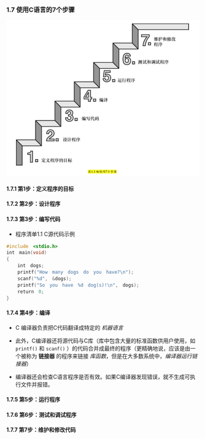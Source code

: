 ### 1.7 使用C语言的7个步骤
![编程的7个步骤](images/Screenshot_2017-10-24_21-07-14.png)


#### 1.7.1 第1步：定义程序的目标


#### 1.7.2 第2步：设计程序


#### 1.7.3 第3步：编写代码
* 程序清单1.1 C源代码示例
```c
#include　<stdio.h>
int　main(void)
{
    int　dogs;
    printf("How　many　dogs　do　you　have?\n");
    scanf("%d",　&dogs);
    printf("So　you　have　%d　dog(s)!\n",　dogs);
    return　0;
}
```


#### 1.7.4 第4步：编译
* C 编译器负责把C代码翻译成特定的 *机器语言*

* 此外，C编译器还将源代码与C库（库中包含大量的标准函数供用户使用，如 `printf()` 和 `scanf()` ）的代码合并成最终的程序（更精确地说，应该是由一个被称为 **链接器** 的程序来链接 *库函数*，但是在大多数系统中，*编译器运行链接器*）

* 编译器还会检查C语言程序是否有效。如果C编译器发现错误，就不生成可执行文件并报错。


#### 1.7.5 第5步：运行程序


#### 1.7.6 第6步：测试和调试程序


#### 1.7.7 第7步：维护和修改代码
